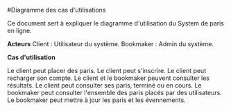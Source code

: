 #Diagramme des cas d'utilisations

Ce document sert à expliquer le diagramme d'utilisation du System de paris en ligne.

**Acteurs**
Client : Utilisateur du système.
Bookmaker : Admin du système.

**Cas d'utilisation**

Le client peut placer des paris.
Le client peut s'inscrire.
Le client peut recharger son compte.
Le client et le bookmaker peuvent consulter les résultats.
Le client peut consulter ses paris, terminé ou en cours.
Le bookmaker peut consulter l'ensemble des paris placés par des utilisateurs.
Le bookmaker peut mettre à jour les paris et les évennements.
